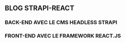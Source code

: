 ## BLOG STRAPI-REACT

### BACK-END AVEC LE CMS HEADLESS STRAPI
### FRONT-END AVEC LE FRAMEWORK REACT.JS

